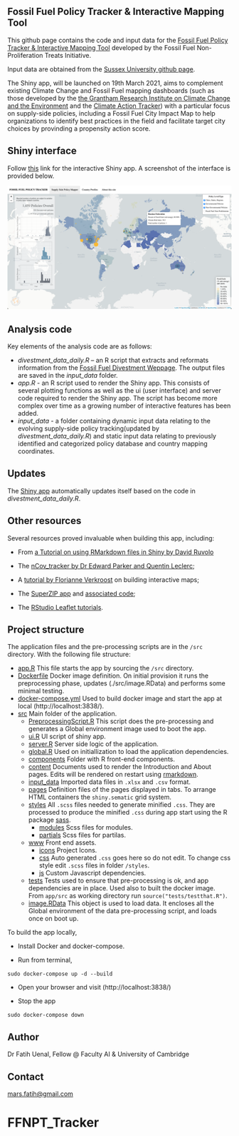 ## Fossil Fuel Policy Tracker & Interactive Mapping Tool

This github page contains the code and input data for the [Fossil Fuel Policy Tracker & Interactive Mapping Tool](https://fuenal.shinyapps.io/FFTNP_tracker-master/) developed by the Fossil Fuel Non-Proliferation Treats Initiative.

Input data are obtained from the [Sussex University github page](https://profiles.sussex.ac.uk/p104921-peter-newell).

The Shiny app, will be launched on 19th March 2021, aims to complement existing Climate Change and Fossil Fuel mapping dashboards (such as those developed by the [the Grantham Research Institute on Climate Change and the Environment](https://www.climate-laws.org/#map-section) and the [Climate Action Tracker](https://climateactiontracker.org)) with a particular focus on supply-side policies, including a Fossil Fuel City Impact Map to help organizations to identify best practices in the field and facilitate target city choices by provinding a propensity action score. 

## Shiny interface

Follow [this]( https://fuenal.shinyapps.io/Fossil_Fuel_Policy_Tracker/) link for the interactive Shiny app. A screenshot of the interface is provided below.

![Shiny app interface](src/www/app_image.png) 

## Analysis code

Key elements of the analysis code are as follows:
- *divestment_data_daily.R* – an R script that extracts and reformats information from the [Fossil Fuel Divestment Weppage](https://gofossilfree.org/divestment/commitments/). The output files are saved in the *input_data* folder.
- *app.R* - an R script used to render the Shiny app. This consists of several plotting functions as well as the ui (user interface) and server code required to render the Shiny app. The script has become more complex over time as a growing number of interactive features has been added.
- *input_data* - a folder containing dynamic input data relating to the evolving supply-side policy tracking(updated by *divestment_data_daily.R*) and static input data relating to previously identified and categorized policy database and country mapping coordinates.

## Updates

The [Shiny app](https://fuenal.shinyapps.io/FFTNP_tracker-master/) automatically updates itself based on the code in *divestment_data_daily.R*. 

## Other resources

Several resources proved invaluable when building this app, including:

- From [a Tutorial on using RMarkdown files in Shiny by David Ruvolo](https://davidruvolo51.github.io/shinytutorials/tutorials/rmarkdown-shiny/)

- The [nCov_tracker by Dr Edward Parker and Quentin Leclerc](https://github.com/eparker12/nCoV_tracker);

- A [tutorial by Florianne Verkroost](https://rviews.rstudio.com/2019/10/09/building-interactive-world-maps-in-shiny/) on building interactive maps;

- The [SuperZIP app](https://shiny.rstudio.com/gallery/superzip-example.html) and [associated code](https://github.com/rstudio/shiny-examples/tree/master/063-superzip-example);

- The [RStudio Leaflet tutorials](https://rstudio.github.io/leaflet/).

## Project structure

The application files and the pre-processing scripts are in the `/src` directory. With
the following file structure:
 * [app.R](app.R) This file starts the app by sourcing the `/src` directory.
 * [Dockerfile](Dockerfile) Docker image definition. On initial provision it runs the preprocessing phase, updates (./src/image.RData) and performs some minimal testing.
 * [docker-compose.yml](docker-compose.yml) Used to build docker image and start the app at local (http://localhost:3838/).
 * [src](./src) Main folder of the application.
   * [PreprocessingScript.R](./src/PreprocessingScript.R) This script does the pre-processing 
   and generates a Global environment image used to boot the app.
   * [ui.R](./src/ui.R) UI script of shiny app.
   * [server.R](./src/server.R) Server side logic of the application.
   * [global.R](./src/global.R) Used on initiallization to load the application dependencies.
   * [components](./src/components) Folder with R front-end components.
   * [content](./src/content) Documents used to render the Introduction and About pages. Edits will 
   be rendered on restart using [rmarkdown](https://cran.r-project.org/web/packages/rmarkdown/index.html).
   * [input_data](./src/input_data) Imported data files in `.xlsx` and `.csv` format.
   * [pages](./src/pages) Definition files of the pages displayed in tabs. To arrange
   HTML containers the `shiny.sematic` grid system.
   * [styles](./src/styles) All `.scss` files needed to generate minified `.css`. 
   They are processed to produce the minified `.css` during app start using the 
   R package [sass](https://cran.r-project.org/web/packages/sass/index.html).
     * [modules](./src/styles/modules) Scss files for modules.
     * [partials](./src/styles/partials) Scss files for partilas.
   * [www](./src/www) Front end assets.
     * [icons](./src/www/icons) Project Icons.
     * [css](./src/www/css) Auto generated `.css` goes here so do not edit. To change css style 
     edit `.scss` files in folder `/styles`.
     * [js](./src/www/js) Custom Javascript dependencies.
   * [tests](./src/tests) Tests used to ensure that pre-processing is ok, and 
   app dependencies are in place. Used also to built the docker image. 
   From `app/src` as working directory run `source("tests/testthat.R")`.
   * [image.RData](./src/image.RData) This object is used to load data. It encloses
   all the Global environment of the data pre-processing script, and loads once on boot up.

To build the app locally,

- Install Docker and docker-compose.

- Run from terminal,

```
sudo docker-compose up -d --build 
```
- Open your browser and visit (http://localhost:3838/)

- Stop the app

```
sudo docker-compose down
```

## Author
Dr Fatih Uenal, Fellow @ Faculty AI & University of Cambridge

## Contact
mars.fatih@gmail.com
# FFNPT_Tracker
